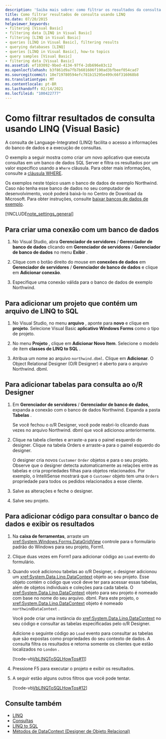 ```yaml
---
description: 'Saiba mais sobre: como filtrar os resultados da consulta usando o LINQ (Visual Basic)'
title: Como filtrar resultados de consulta usando LINQ
ms.date: 07/20/2015
helpviewer_keywords:
- filtering [Visual Basic]
- filtering data [LINQ in Visual Basic]
- filtering [LINQ in Visual Basic]
- queries [LINQ in Visual Basic], filtering results
- querying databases [LINQ]
- queries [LINQ in Visual Basic], how-to topics
- query samples [Visual Basic]
- filtering data [Visual Basic]
ms.assetid: ef103092-9bed-4134-97f4-2db696e83c12
ms.openlocfilehash: b3f861d9a7fb7b601606f190ad3bfbeef054cad7
ms.sourcegitcommit: 10e719780594efc781b15295e499c66f316068b8
ms.translationtype: MT
ms.contentlocale: pt-BR
ms.lasthandoff: 02/14/2021
ms.locfileid: "100422777"
---
```

# <a name="how-to-filter-query-results-by-using-linq-visual-basic"></a>Como filtrar resultados de consulta usando LINQ (Visual Basic)

A consulta de Language-Integrated (LINQ) facilita o acesso a informações do banco de dados e a execução de consultas.

O exemplo a seguir mostra como criar um novo aplicativo que executa consultas em um banco de dados SQL Server e filtra os resultados por um valor específico usando a `Where` cláusula. Para obter mais informações, consulte a [cláusula WHERE](../../../language-reference/queries/where-clause.md).

Os exemplos neste tópico usam o banco de dados de exemplo Northwind. Caso não tenha esse banco de dados no seu computador de desenvolvimento, você poderá baixá-lo no Centro de Download da Microsoft. Para obter instruções, consulte [baixar bancos de dados de exemplo](../../../../framework/data/adonet/sql/linq/downloading-sample-databases.md).

[!INCLUDE[note_settings_general](~/includes/note-settings-general-md.md)]

## <a name="to-create-a-connection-to-a-database"></a>Para criar uma conexão com um banco de dados

1. No Visual Studio, abra **Gerenciador de servidores** / **Gerenciador de banco de dados** clicando em **Gerenciador de servidores** / **Gerenciador de banco de dados** no menu **Exibir** .

2. Clique com o botão direito do mouse em **conexões de dados** em **Gerenciador de servidores** / **Gerenciador de banco de dados** e clique em **Adicionar conexão**.

3. Especifique uma conexão válida para o banco de dados de exemplo Northwind.

## <a name="to-add-a-project-that-contains-a-linq-to-sql-file"></a>Para adicionar um projeto que contém um arquivo de LINQ to SQL

1. No Visual Studio, no menu **arquivo** , aponte para **novo** e clique em **projeto**. Selecione Visual Basic **aplicativo Windows Forms** como o tipo de projeto.

2. No menu **Projeto** , clique em **Adicionar Novo Item**. Selecione o modelo de item **classes de LINQ to SQL** .

3. Atribua um nome ao arquivo `northwind.dbml`. Clique em **Adicionar**. O Object Relational Designer (O/R Designer) é aberto para o arquivo Northwind. dbml.

## <a name="to-add-tables-to-query-to-the-or-designer"></a>Para adicionar tabelas para consulta ao o/R Designer

1. Em **Gerenciador de servidores** / **Gerenciador de banco de dados**, expanda a conexão com o banco de dados Northwind. Expanda a pasta **Tabelas** .

     Se você fechou o o/R Designer, você pode reabri-lo clicando duas vezes no arquivo Northwind. dbml que você adicionou anteriormente.

2. Clique na tabela clientes e arraste-a para o painel esquerdo do designer. Clique na tabela Orders e arraste-a para o painel esquerdo do designer.

     O designer cria novos `Customer` `Order` objetos e para o seu projeto. Observe que o designer detecta automaticamente as relações entre as tabelas e cria propriedades filhas para objetos relacionados. Por exemplo, o IntelliSense mostrará que o `Customer` objeto tem uma `Orders` propriedade para todos os pedidos relacionados a esse cliente.

3. Salve as alterações e feche o designer.

4. Salve seu projeto.

## <a name="to-add-code-to-query-the-database-and-display-the-results"></a>Para adicionar código para consultar o banco de dados e exibir os resultados

1. Na **caixa de ferramentas**, arraste um <xref:System.Windows.Forms.DataGridView> controle para o formulário padrão do Windows para seu projeto, Form1.

2. Clique duas vezes em Form1 para adicionar código ao `Load` evento do formulário.

3. Quando você adicionou tabelas ao o/R Designer, o designer adicionou um <xref:System.Data.Linq.DataContext> objeto ao seu projeto. Esse objeto contém o código que você deve ter para acessar essas tabelas, além de objetos individuais e coleções para cada tabela. O <xref:System.Data.Linq.DataContext> objeto para seu projeto é nomeado com base no nome do seu arquivo. dbml. Para este projeto, o <xref:System.Data.Linq.DataContext> objeto é nomeado `northwindDataContext` .

    Você pode criar uma instância do <xref:System.Data.Linq.DataContext> no seu código e consultar as tabelas especificadas pelo o/R Designer.

    Adicione o seguinte código ao `Load` evento para consultar as tabelas que são expostas como propriedades do seu contexto de dados. A consulta filtra os resultados e retorna somente os clientes que estão localizados no `London` .

    [!code-vb[VbLINQToSQLHowTos#11](~/samples/snippets/visualbasic/VS_Snippets_VBCSharp/VbLINQtoSQLHowTos/VB/Form5.vb#11)]

4. Pressione F5 para executar o projeto e exibir os resultados.

5. A seguir estão alguns outros filtros que você pode tentar.

    [!code-vb[VbLINQToSQLHowTos#12](~/samples/snippets/visualbasic/VS_Snippets_VBCSharp/VbLINQtoSQLHowTos/VB/Form5.vb#12)]

## <a name="see-also"></a>Consulte também

- [LINQ](index.md)
- [Consultas](../../../language-reference/queries/index.md)
- [LINQ to SQL](../../../../framework/data/adonet/sql/linq/index.md)
- [Métodos de DataContext (Designer de Objeto Relacional)](/visualstudio/data-tools/datacontext-methods-o-r-designer)
